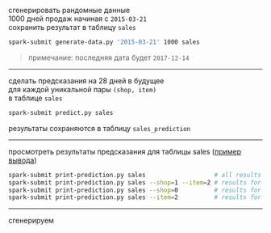 сгенерировать рандомные данные  
1000 дней продаж начиная с `2015-03-21`  
сохранить результат в таблицу `sales`

```sh
spark-submit generate-data.py '2015-03-21' 1000 sales
```

> примечание: последняя дата будет `2017-12-14`  

---

сделать предсказания на 28 дней в будущее  
для каждой уникальной пары `(shop, item)`  
в таблице `sales`

```sh
spark-submit predict.py sales
```

результаты сохраняются в таблицу `sales_prediction`


---

просмотреть результаты предсказания для таблицы sales ([пример вывода](prediction.txt))

```sh
spark-submit print-prediction.py sales                   # all results
spark-submit print-prediction.py sales --shop=1 --item=2 # results for shop 1 and item 2
spark-submit print-prediction.py sales --shop=0          # results for shop 0
spark-submit print-prediction.py sales --item=2          # results for item 2
```

---

сгенерируем 
